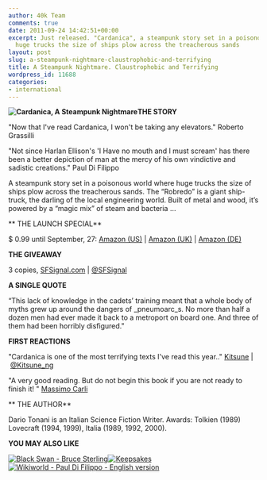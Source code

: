 ```yaml
---
author: 40k Team
comments: true
date: 2011-09-24 14:42:51+00:00
excerpt: Just released. "Cardanica", a steampunk story set in a poisonous world where
  huge trucks the size of ships plow across the treacherous sands
layout: post
slug: a-steampunk-nightmare-claustrophobic-and-terrifying
title: A Steampunk Nightmare. Claustrophobic and Terrifying
wordpress_id: 11688
categories:
- international
---
```


**![Cardanica, A Steampunk Nightmare](http://www.40kbooks.com/wp-content/uploads/cardanica_sito.jpg)THE STORY**

"Now that I've read Cardanica, I won't be taking any elevators."
Roberto Grassilli

"Not since Harlan Ellison's 'I Have no mouth and I must scream' has there been a better depiction of man at the mercy of his own vindictive and sadistic creations."
Paul Di Filippo

A steampunk story set in a poisonous world where huge trucks the size of ships plow across the treacherous sands.
The “Robredo” is a giant ship-truck, the darling of the local engineering world. Built of metal and wood, it’s powered by a “magic mix” of steam and bacteria …

**
THE LAUNCH SPECIAL**

$ 0.99 until September, 27: [Amazon (US)](http://www.amazon.com/dp/B005OLF4I8) | [Amazon (UK)](http://www.amazon.co.uk/dp/B005OLF4I8) | [Amazon (DE)](http://www.amazon.de/dp/B005OLF4I8)

**THE GIVEAWAY**

3 copies, [SFSignal.com](http://www.sfsignal.com/archives/2011/09/giveaway-free-ebook-cardanica/) | [@SFSignal](http://twitter.com/#!/SFSignal)

**A SINGLE QUOTE**

“This lack of knowledge in the cadets’ training meant that a whole body of myths grew up around the dangers of _pneumoarc_s. No more than half a dozen men had ever made it back to a metroport on board one. And three of them had been horribly disfigured."

**FIRST REACTIONS**

"Cardanica is one of the most terrifying texts I've read this year.."
[Kitsune](http://www.amazon.com/Cardanica-Steampunk-Nightmare-World-9-ebook/dp/B005OLF4I8/ref=cm_lmf_tit_2) | [@Kitsune_ng](http://twitter.com/#!/@kitsune_ng)

"A very good reading. But do not begin this book if you are not ready to finish it! "
[Massimo Carli](http://www.amazon.com/Cardanica-Steampunk-Nightmare-World-9-ebook/dp/B005OLF4I8/ref=cm_lmf_tit_2)

**
THE AUTHOR**

Dario Tonani is an Italian Science Fiction Writer. Awards: Tolkien (1989) Lovecraft (1994, 1999), Italia (1989, 1992, 2000).

**YOU MAY ALSO LIKE**

[![Black Swan - Bruce Sterling](http://www.40kbooks.com/wp-content/uploads/blackswan_eng_t1.jpg)](http://www.40kbooks.com/?page_id=133&category=13&product_id=3)[![Keepsakes](http://www.40kbooks.com/wp-content/uploads/Ricordi_Resnick_Eng_t.jpg)](http://www.40kbooks.com/?page_id=133&category=13&product_id=52)[![Wikiworld - Paul Di Filippo - English version](http://www.40kbooks.com/wp-content/uploads/wikiworld-difilippo_ok_t.jpg)](http://www.40kbooks.com/?page_id=133&category=13&product_id=11)
